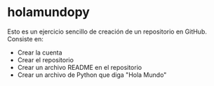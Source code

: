 # holamundopy
Esto es un ejercicio sencillo de creación de un repositorio en GitHub.
Consiste en:
  - Crear la cuenta
  - Crear el repositorio
  - Crear un archivo README en el repositorio
  - Crear un archivo de Python que diga "Hola Mundo"
